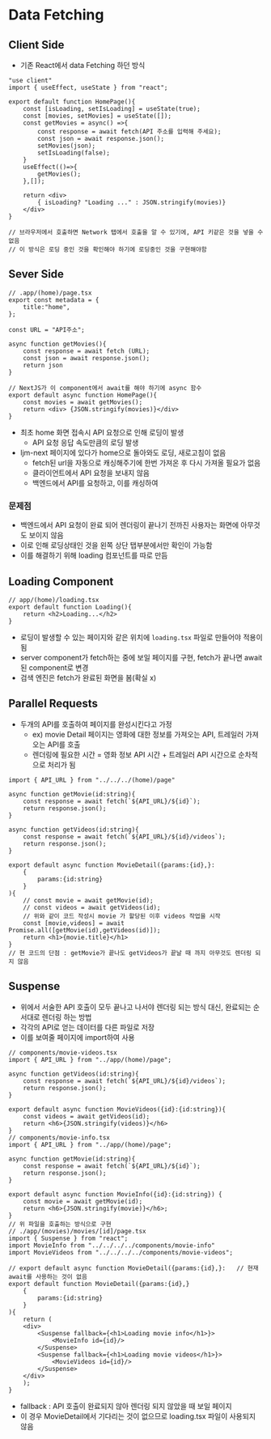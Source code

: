 # Data Fetching

## Client Side

- 기존 React에서 data Fetching 하던 방식

```tsx
"use client"
import { useEffect, useState } from "react";

export default function HomePage(){
    const [isLoading, setIsLoading] = useState(true);
    const [movies, setMovies] = useState([]);
    const getMovies = async() =>{
        const response = await fetch(API 주소를 입력해 주세요);
        const json = await response.json();
        setMovies(json);
        setIsLoading(false);
    }
    useEffect(()=>{
        getMovies();
    },[]);

    return <div>
        { isLoading? "Loading ..." : JSON.stringify(movies)}
    </div>
}

// 브라우저에서 호출하면 Network 탭에서 호출을 알 수 있기에, API 키같은 것을 넣을 수 없음
// 이 방식은 로딩 중인 것을 확인해야 하기에 로딩중인 것을 구현해야함
```

## Sever Side

```tsx
// .app/(home)/page.tsx
export const metadata = {
    title:"home",
};

const URL = "API주소";

async function getMovies(){
    const response = await fetch (URL);
    const json = await response.json();
    return json
}

// NextJS가 이 component에서 await를 해야 하기에 async 함수
export default async function HomePage(){
    const movies = await getMovies();
    return <div> {JSON.stringify(movies)}</div>
}
```

- 최초 home 화면 접속시 API 요청으로 인해 로딩이 발생
  - API 요청 응답 속도만큼의 로딩 발생
- ljm-next 페이지에 있다가 home으로 돌아와도 로딩, 새로고침이 없음
  - fetch된 url을 자동으로 캐싱해주기에 한번 가져온 후 다시 가져올 필요가 없음
  - 클라이언트에서 API 요청을 보내지 않음
  - 백엔드에서 API를 요청하고, 이를 캐싱하여

 ### 문제점

- 백엔드에서 API 요청이 완료 되어 렌더링이 끝나기 전까진 사용자는 화면에 아무것도 보이지 않음
- 이로 인해 로딩상태인 것을 왼쪽 상단 탭부분에서만 확인이 가능함
- 이를 해결하기 위해 loading 컴포넌트를 따로 만듬

## Loading Component

```tsx
// app/(home)/loading.tsx
export default function Loading(){
    return <h2>Loading...</h2>
}
```

- 로딩이 발생할 수 있는 페이지와 같은 위치에 `loading.tsx` 파일로 만들어야 적용이 됨
- server component가 fetch하는 중에 보일 페이지를 구현, fetch가 끝나면 await 된 component로 변경
- 검색 엔진은 fetch가 완료된 화면을 봄(확실 x)

## Parallel Requests

- 두개의 API를 호출하여 페이지를 완성시킨다고 가정
  - ex) movie Detail 페이지는 영화에 대한 정보를 가져오는 API, 트레일러 가져오는 API를  호출
  - 렌더링에 필요한 시간 = 영화 정보 API 시간 + 트레일러 API 시간으로 순차적으로 처리가 됨

```tsx
import { API_URL } from "../../../(home)/page"

async function getMovie(id:string){
    const response = await fetch(`${API_URL}/${id}`);
    return response.json();
}

async function getVideos(id:string){
    const response = await fetch(`${API_URL}/${id}/videos`);
    return response.json();
}

export default async function MovieDetail({params:{id},}:
    {
        params:{id:string}
    }
){
    // const movie = await getMovie(id); 
    // const videos = await getVideos(id);
    // 위와 같이 코드 작성시 movie 가 할당된 이후 videos 작업을 시작
    const [movie,videos] = await Promise.all([getMovie(id),getVideos(id)]);
    return <h1>{movie.title}</h1>
}
// 현 코드의 단점 : getMovie가 끝나도 getVideos가 끝날 때 까지 아무것도 렌더링 되지 않음
```

## Suspense

- 위에서 서술한 API 호출이 모두 끝나고 나서야 렌더링 되는 방식 대신, 완료되는 순서대로 렌더링 하는 방법
- 각각의 API로 얻는 데이터를 다른 파일로 저장
- 이를 보여줄 페이지에 import하여 사용

```tsx
// components/movie-videos.tsx
import { API_URL } from "../app/(home)/page";

async function getVideos(id:string){
    const response = await fetch(`${API_URL}/${id}/videos`);
    return response.json();
}

export default async function MovieVideos({id}:{id:string}){
    const videos = await getVideos(id);
    return <h6>{JSON.stringify(videos)}</h6>
}
// components/movie-info.tsx
import { API_URL } from "../app/(home)/page";

async function getMovie(id:string){
    const response = await fetch(`${API_URL}/${id}`);
    return response.json();
}

export default async function MovieInfo({id}:{id:string}) {
    const movie = await getMovie(id);
    return <h6>{JSON.stringify(movie)}</h6>;
}
// 위 파일을 호출하는 방식으로 구현
// ./app/(movies)/movies/[id]/page.tsx
import { Suspense } from "react";
import MovieInfo from "../../../../components/movie-info"
import MovieVideos from "../../../../components/movie-videos";

// export default async function MovieDetail({params:{id},}:   // 현재 await를 사용하는 것이 없음
export default function MovieDetail({params:{id},}
    {
        params:{id:string}
    }
){
    return (
    <div>
        <Suspense fallback={<h1>Loading movie info</h1>}>
            <MovieInfo id={id}/>
        </Suspense>
        <Suspense fallback={<h1>Loading movie videos</h1>}>
            <MovieVideos id={id}/>
        </Suspense>
    </div>
    );
}
```

- fallback : API 호출이 완료되지 않아 렌더링 되지 않았을 때 보일 페이지
- 이 경우 MovieDetail에서 기다리는 것이 없으므로 loading.tsx 파일이 사용되지 않음